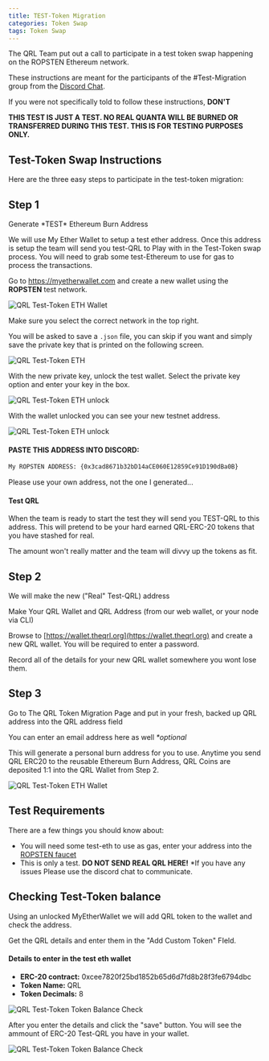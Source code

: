 ```yaml
---
title: TEST-Token Migration
categories: Token Swap
tags: Token Swap
---
```



The QRL Team put out a call to participate in a test token swap happening on the ROPSTEN Ethereum network.

These instructions are meant for the participants of the #Test-Migration group from the [Discord Chat](). 

If you were not specifically told to follow these instructions, **DON'T**

**THIS TEST IS JUST A TEST. NO REAL QUANTA WILL BE BURNED OR TRANSFERRED DURING THIS TEST. THIS IS FOR TESTING PURPOSES ONLY.**




## Test-Token Swap Instructions

Here are the three easy steps to participate in the test-token migration:

## Step 1

Generate \*TEST\* Ethereum Burn Address

We will use My Ether Wallet to setup a test ether address. Once this address is setup the team will send you test-QRL to Play with in the Test-Token swap process. You will need to grab some test-Ethereum to use for gas to process the transactions.

Go to <a href="https://myetherwallet.com" target="_blank" >https://myetherwallet.com </a> and create a new wallet using the **ROPSTEN** test network.

![QRL Test-Token ETH Wallet](/assets/tokenswap/test/MEW-Testnet.png)

Make sure you select the correct network in the top right.

You will be asked to save a `.json` file, you can skip if you want and simply save the private key that is printed on the following screen.


![QRL Test-Token ETH](/assets/tokenswap/test/MEW-KEY.png)


With the new private key, unlock the test wallet. Select the private key option and enter your key in the box.


![QRL Test-Token ETH unlock](/assets/tokenswap/test/MEW-unlock.png)

With the wallet unlocked you can see your new testnet address. 

![QRL Test-Token ETH unlock](/assets/tokenswap/test/MEW-unlock.png)


#### PASTE THIS ADDRESS INTO DISCORD:

```bash
My ROPSTEN ADDRESS: {0x3cad8671b32bD14aCE060E12859Ce91D190dBa0B}
```

Please use your own address, not the one I generated...

#### Test QRL

When the team is ready to start the test they will send you TEST-QRL to this address. This will pretend to be your hard earned QRL-ERC-20 tokens that you have stashed for real. 

The amount won't really matter and the team will divvy up the tokens as fit.


## Step 2 

We will make the new ("Real" Test-QRL) address

Make Your QRL Wallet and QRL Address (from our web wallet, or your node via CLI)

Browse to [https://wallet.theqrl.org](https://wallet.theqrl.org) and create a new QRL wallet. You will be required to enter a password.

Record all of the details for your new QRL wallet somewhere you wont lose them.



## Step 3

Go to The QRL Token Migration Page and put in your fresh, backed up QRL address into the QRL address field

You can enter an email address here as well *\*optional*

This will generate a personal burn address for you to use. Anytime you send QRL ERC20 to the reusable Ethereum Burn Address, QRL Coins are deposited 1:1 into the QRL Wallet from Step 2.

![QRL Test-Token ETH Wallet](/assets/tokenswap/test/tokenSwap.png)


## Test Requirements

There are a few things you should know about:

* You will need some test-eth to use as gas, enter your address into the [ROPSTEN faucet](https://faucet.bitfwd.xyz)
* This is only a test. **DO NOT SEND REAL QRL HERE!**
*If you have any issues Please use the discord chat to communicate. 


 ## Checking Test-Token balance

 Using an unlocked MyEtherWallet we will add QRL token to the wallet and check the address.

 Get the QRL details and enter them in the "Add Custom Token" FIeld.

 #### Details to enter in the test eth wallet 
 * **ERC-20 contract:**  0xcee7820f25bd1852b65d6d7fd8b28f3fe6794dbc
 * **Token Name:** QRL
 * **Token Decimals:** 8

![QRL Test-Token Token Balance Check](/assets/tokenswap/test/MEW-AddToken.png)


After you enter the details and click the "save" button. You will see the ammount of ERC-20 Test-QRL you have in your wallet.

![QRL Test-Token Token Balance Check](/assets/tokenswap/test/MEW-QRL.png)

